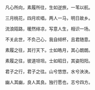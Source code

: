 凡心所向，素履所往，生如逆旅，一苇以航。

三月桃花，四月欢唱，两人一马，明日故乡。

流浪陌路，暖然绯凉，写意人生，相识一场。

不关此世，不负己心，我自倾杯，且君随意。


素履之往，其行天下。士如皓月，其心朗朗。

素履之往，彼道坦坦。士如昭日，其姿阳阳。

君子之行，君子之往。山兮悠悠，水兮泱泱。

幽人其幽，良人其良。独行愿也，志兮四方。

